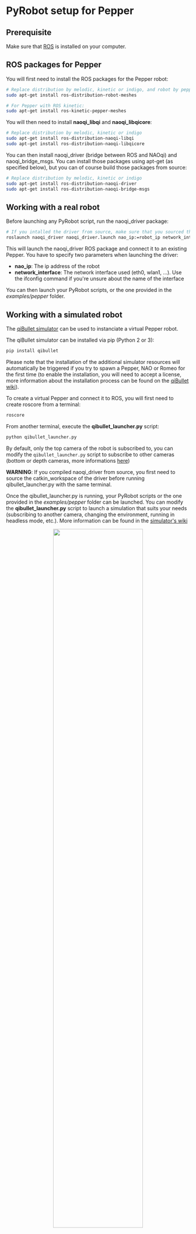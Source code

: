 # PyRobot setup for Pepper

## Prerequisite
Make sure that [ROS](http://wiki.ros.org/ROS/Installation) is installed on your computer.

## ROS packages for Pepper
You will first need to install the ROS packages for the Pepper robot:
```bash
# Replace distribution by melodic, kinetic or indigo, and robot by pepper or nao
sudo apt-get install ros-distribution-robot-meshes

# For Pepper with ROS kinetic:
sudo apt-get install ros-kinetic-pepper-meshes
```

You will then need to install __naoqi_libqi__ and __naoqi_libqicore__:
```bash
# Replace distribution by melodic, kinetic or indigo
sudo apt-get install ros-distribution-naoqi-libqi
sudo apt-get install ros-distribution-naoqi-libqicore
```

You can then install naoqi_driver (bridge between ROS and NAOqi) and naoqi_bridge_msgs. You can install those packages using apt-get (as specified below), but you can of course build those packages from source:
```bash
# Replace distribution by melodic, kinetic or indigo
sudo apt-get install ros-distribution-naoqi-driver
sudo apt-get install ros-distribution-naoqi-bridge-msgs
```

## Working with a real robot
Before launching any PyRobot script, run the naoqi_driver package:
```bash
# If you intalled the driver from source, make sure that you sourced the catkin workspace
roslaunch naoqi_driver naoqi_driver.launch nao_ip:=robot_ip network_interface:=interface
```

This will launch the naoqi_driver ROS package and connect it to an existing Pepper. You have to specify two parameters when launching the driver:
* __nao_ip__: The ip address of the robot
* __network_interface__: The network interface used (eth0, wlan1, ...). Use the ifconfig command if you're unsure about the name of the interface

You can then launch your PyRobot scripts, or the one provided in the _examples/pepper_ folder.


## Working with a simulated robot
The [qiBullet simulator](https://github.com/softbankrobotics-research/qibullet) can be used to instanciate a virtual Pepper robot.

The qiBullet simulator can be installed via pip (Python 2 or 3):
```bash
pip install qibullet
```

Please note that the installation of the additional simulator resources will automatically be triggered if you try to spawn a Pepper, NAO or Romeo for the first time (to enable the installation, you will need to accept a license, more information about the installation process can be found on the [qiBullet wiki](https://github.com/softbankrobotics-research/qibullet/wiki/Tutorials:-Installation)).

To create a virtual Pepper and connect it to ROS, you will first need to create roscore from a terminal:
```bash
roscore
```

From another terminal, execute the __qibullet_launcher.py__ script:
```bash
python qibullet_launcher.py
```

By default, only the top camera of the robot is subscribed to, you can modify the `qibullet_launcher.py` script to subscribe to other cameras (bottom or depth cameras, more informations [here](https://github.com/softbankrobotics-research/qibullet/wiki/Tutorials:-Virtual-Robot#cameras))

__WARNING__: If you compiled naoqi_driver from source, you first need to source the catkin_workspace of the driver before running qibullet_launcher.py with the same terminal.

Once the qibullet_launcher.py is running, your PyRobot scripts or the one provided in the _examples/pepper_ folder can be launched. You can modify the __qibullet_launcher.py__ script to launch a simulation that suits your needs (subscribing to another camera, changing the environment, running in headless mode, etc.). More information can be found in the [simulator's wiki](https://github.com/softbankrobotics-research/qibullet/wiki)

<p align="middle">
    <img src="https://raw.githubusercontent.com/softbankrobotics-research/qibullet/master/resources/ros_compat.gif" align="middle" width="70%"/>
</p>
